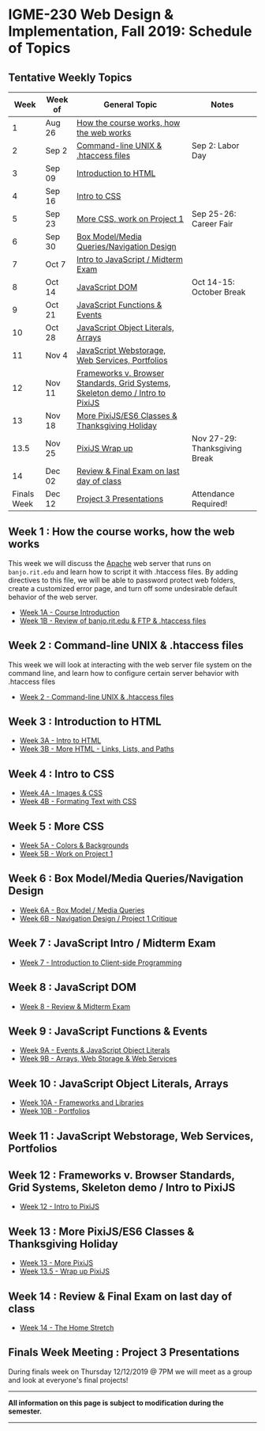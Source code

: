 
# IGME-230 Web Design & Implementation, Fall 2019: Schedule of Topics 

## Tentative Weekly Topics

| Week        | Week of       | General Topic                                                       | Notes |
|-------------|---------------|---------------------------------------------------------------------|---------|
| 1           | Aug 26        | [How the course works, how the web works](#week1)                   |         |
| 2           | Sep 2         | [Command-line UNIX & .htaccess files](#week2)                              |  Sep 2: Labor Day       |
| 3           | Sep 09        | [Introduction to HTML](#week3)                       |         |
| 4           | Sep 16        | [Intro to CSS](#week4)                 |         |
| 5           | Sep 23        | [More CSS, work on Project 1](#week5) | Sep 25-26: Career Fair        |
| 6           | Sep 30        | [Box Model/Media Queries/Navigation Design](#week6)     |         |
| 7           | Oct 7         | [Intro to JavaScript / Midterm Exam](#week7)                                   |         |
| 8           | Oct 14        | [JavaScript DOM](#week8)         | Oct 14-15: October Break        |
| 9           | Oct 21        | [JavaScript Functions & Events](#week9)                             |         |
| 10          | Oct 28        | [JavaScript Object Literals, Arrays](#week10)                       |         |
| 11          | Nov 4         | [JavaScript Webstorage, Web Services, Portfolios](#week11)          |         |
| 12          | Nov 11        | [Frameworks v. Browser Standards, Grid Systems, Skeleton demo / Intro to PixiJS](#week12)  |         |
| 13          | Nov 18        | [More PixiJS/ES6 Classes & Thanksgiving Holiday](#week13)           |         |            |
| 13.5        | Nov 25        | [PixiJS Wrap up](#week13)                                           | Nov 27-29: Thanksgiving Break
| 14          | Dec 02        | [Review & Final Exam on last day of class](#week14)                      |         |
| Finals Week | Dec 12        | [Project 3 Presentations](#finalsweek)                                | Attendance Required! |



## <a id="week1">Week 1 : How the course works, how the web works
  
This week we will discuss the [Apache](http://httpd.apache.org) web server that runs on `banjo.rit.edu` and learn how to script it with .htaccess files. By adding directives to this file, we will be able to password protect web folders, create a customized error page, and turn off some undesirable default behavior of the web server. 
  
  - [Week 1A - Course Introduction](weekly/week-01A-notes.md)
  - [Week 1B - Review of banjo.rit.edu & FTP & .htaccess files](weekly/week-01B-notes.md)
  
## <a id="week2">Week 2 : Command-line UNIX & .htaccess files
  
 This week we will look at interacting with the web server file system on the command line, and learn how to configure certain server behavior with .htaccess files
 
 - [Week 2 - Command-line UNIX & .htaccess files](weekly/week-02-notes.md)

## <a id="week3">Week 3 : Introduction to HTML
  
  - [Week 3A - Intro to HTML](weekly/week-03A-notes.md)
  - [Week 3B - More HTML - Links, Lists, and Paths](weekly/week-03B-notes.md)
  
## <a id="week4">Week 4 : Intro to CSS
  
  - [Week 4A - Images & CSS](weekly/week-04A-notes.md)
  - [Week 4B - Formating Text with CSS](weekly/week-04B-notes.md)
  
## <a id="week5">Week 5 : More CSS
  
  - [Week 5A - Colors & Backgrounds](weekly/week-05A-notes.md)
  - [Week 5B - Work on Project 1](weekly/week-05B-notes.md)
  
## <a id="week6">Week 6 : Box Model/Media Queries/Navigation Design
  
  - [Week 6A - Box Model / Media Queries](weekly/week-06A-notes.md)
  - [Week 6B - Navigation Design / Project 1 Critique](weekly/week-06B-notes.md)
  
## <a id="week7">Week 7 : JavaScript Intro / Midterm Exam
   
   - [Week 7 - Introduction to Client-side Programming](weekly/week-07-notes.md)
 
## <a id="week8">Week 8 : JavaScript DOM
  
  - [Week 8 - Review & Midterm Exam](weekly/week-08-notes.md)
  
## <a id="week9">Week 9 :  JavaScript Functions & Events
  
  - [Week 9A - Events & JavaScript Object Literals](weekly/week-09A-notes.md)
  - [Week 9B - Arrays, Web Storage & Web Services](weekly/week-09B-notes.md)
  
## <a id="week10">Week 10 : JavaScript Object Literals, Arrays
  
  - [Week 10A - Frameworks and Libraries](weekly/week-10A-notes.md)
  - [Week 10B - Portfolios](weekly/week-10B-notes.md)
  
## <a id="week11">Week 11  : JavaScript Webstorage, Web Services, Portfolios
  
## <a id="week12">Week 12  : Frameworks v. Browser Standards, Grid Systems, Skeleton demo / Intro to PixiJS
  - [Week 12 - Intro to PixiJS](weekly/week-11-notes.md)
  
## <a id="week13">Week 13 : More PixiJS/ES6 Classes & Thanksgiving Holiday
  
 - [Week 13 - More PixiJS](weekly/week-12-notes.md)
 - [Week 13.5 - Wrap up PixiJS](weekly/week-13-notes.md)
  
 
 ## <a id="week14">Week 14 : Review & Final Exam on last day of class
  
 - [Week 14 - The Home Stretch](weekly/week-notes-home-stretch.md)
  
## <a id="finalsweek">Finals Week Meeting : Project 3 Presentations

During finals week on Thursday 12/12/2019 @ 7PM we will meet as a group and look at everyone's final projects!

<hr>

**All information on this page is subject to modification during the semester.**

<hr>
